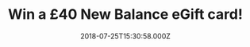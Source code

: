 ---
campaign-uuid: "c-94b50135-f345-429e-9a96-c1863c2b42f6"
type: "Preview"
category: "Gifts"
date: "2018-07-25T15:30:58.000Z"
end-date: "2018-08-25T23:59:00.000Z"
disable-form: false
is_promoted: false
has_entry_page: true
title: "Win a £40 New Balance eGift card!"
competition-description: "<p>Want to renew your wardrobe with summer clothes? Then,\
  \ you won’t want to miss this… we’ve managed to get an amazing £40 New Balance eGift\
  \ card for you to spend at their huge selection of New Balance shoes and apparel!</p>\r\
  \n<p>Liking what you hear?’ Click below for a chance to win!</p>"
hero-header: "Win a £40 New Balance eGift card!"
terms-confirmation: "N/A"
banner-img: "https://assets.expresslyapp.com/asset-6588dd24-70df-4840-988a-d58f5f0c38c2.jpg"
logo-left-href: "aaa.nme.com"
logo-left-image: "https://assets.expresslyapp.com/asset-f5388a3a-57c3-4fc3-aadf-9e13da17c072.jpg"
logo-left-title: "nme aaa"
bg-image-hero: "https://assets.expresslyapp.com/asset-da92cd87-ce45-4f8b-88e1-6955e5107214.jpg"
bg-image-first: "https://assets.expresslyapp.com/asset-4d695c32-f25e-4608-af77-7585e9128c45.jpg"
section1-content: "<p>New Balance has worked to move the world around them. They believe\
  \ in one simple truth: they were born to move. Their collection are the perfect\
  \ combination  of sport and fashion, giving you the comfort you need and the style\
  \ you want.</p> \r\n<p>Enter the form below and get those trainers that you need\
  \ or the t-shirt you’ve always wanted now!</p>\r\n<p>Good luck!</p>"
entry-title: "Win a £40 New Balance eGift card!"
entry-content: "Enter the draw to win a £40 New Balance eGift card by completing the\
  \ form below before 23:59 on 25th of August 2018."
has-winner: false
prize-description: "A 40 New Balance eGift card."
special-conditions: "Multiple entries are allowed up to one every day."
---